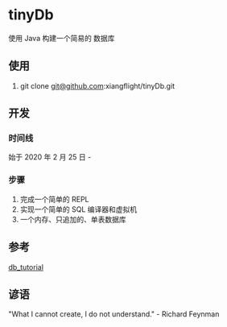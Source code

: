 # tinyDb
使用 Java 构建一个简易的 数据库

## 使用

1. git clone git@github.com:xiangflight/tinyDb.git

## 开发

### 时间线

始于 2020 年 2 月 25 日 - 

### 步骤

1. 完成一个简单的 REPL
2. 实现一个简单的 SQL 编译器和虚拟机
3. 一个内存、只追加的、单表数据库

## 参考

[db_tutorial](https://cstack.github.io/db_tutorial)

## 谚语

"What I cannot create, I do not understand." - Richard Feynman

